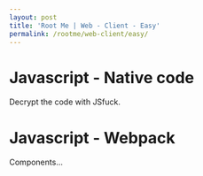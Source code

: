 ```yaml
---
layout: post
title: 'Root Me | Web - Client - Easy'
permalink: /rootme/web-client/easy/
---
```


# Javascript - Native code
Decrypt the code with JSfuck.

# Javascript - Webpack
Components...


